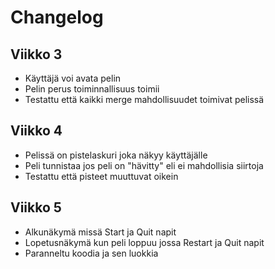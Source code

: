 # Changelog

## Viikko 3

- Käyttäjä voi avata pelin
- Pelin perus toiminnallisuus toimii
- Testattu että kaikki merge mahdollisuudet toimivat pelissä

## Viikko 4
- Pelissä on pistelaskuri joka näkyy käyttäjälle
- Peli tunnistaa jos peli on "hävitty" eli ei mahdollisia siirtoja
- Testattu että pisteet muuttuvat oikein


## Viikko 5
- Alkunäkymä missä Start ja Quit napit
- Lopetusnäkymä kun peli loppuu jossa Restart ja Quit napit
- Paranneltu koodia ja sen luokkia
